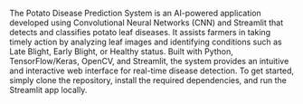 The Potato Disease Prediction System is an AI-powered application developed using Convolutional Neural Networks (CNN) and Streamlit that detects and classifies potato leaf diseases. It assists farmers in taking timely action by analyzing leaf images and identifying conditions such as Late Blight, Early Blight, or Healthy status. Built with Python, TensorFlow/Keras, OpenCV, and Streamlit, the system provides an intuitive and interactive web interface for real-time disease detection.
To get started, simply clone the repository, install the required dependencies, and run the Streamlit app locally.

